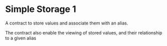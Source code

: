 # Simple Storage 1

A contract to store values and associate them with an alias.

The contract also enable the viewing of stored values, and their relationship to a given alias